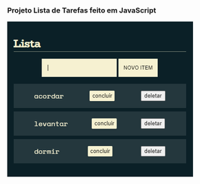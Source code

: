 ### Projeto Lista de Tarefas feito em JavaScript

<img src="./assets/images/img1.png" alt="lista-de-tarefas">
